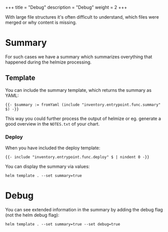 +++
title = "Debug"
description = "Debug"
weight = 2
+++

With large file structures it's often difficult to understand, which files were merged or why content is missing.


# Summary

For such cases we have a summary which summarizes overything that happened during the helmize processing.

## Template

You can include the summary template, which returns the summary as YAML:

```
{{- $summary := fromYaml (include "inventory.entrypoint.func.summary" $) -}}
```

This way you could further process the output of helmize or eg. generate a good overview in the `NOTES.txt` of your chart.

### Deploy

When you have included the deploy template:

```
{{- include "inventory.entrypoint.func.deploy" $ | nindent 0 -}}
``` 

You can display the summary via values:

```Shell
helm template . --set summary=true
```

# Debug

You can see extended information in the summary by adding the debug flag (not the helm debug flag):

```Shell
helm template . --set summary=true --set debug=true
```